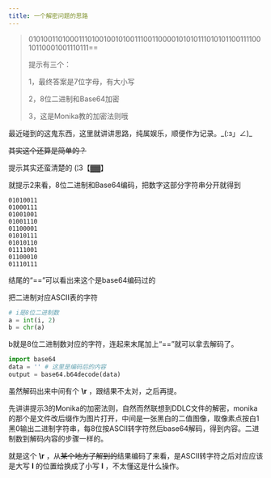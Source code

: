 ```yaml
---
title: 一个解密问题的思路
---
```


> 01010011010001110100100101001110011000010101011101010110011110010110001001110111==
>
> 提示有三个：
>
> 1，最终答案是7位字母，有大小写
>
> 2，8位二进制和Base64加密
>
> 3，这是Monika教的加密法则哦

最近碰到的这鬼东西，这里就讲讲思路，纯属娱乐，顺便作为记录。‍\_(:з」∠)_

~~其实这个还算是简单的？~~

提示其实还蛮清楚的‍  (¦3【▓▓】

就提示2来看，8位二进制和Base64编码，把数字这部分字符串分开就得到

```
01010011
01000111
01001001
01001110
01100001
01010111
01010110
01111001
01100010
01110111
```

结尾的“==”可以看出来这个是base64编码过的

把二进制对应ASCII表的字符

```python
# i是8位二进制数
a = int(i, 2)
b = chr(a)
```

b就是8位二进制数对应的字符，连起来末尾加上“==”就可以拿去解码了。

```python
import base64
data = '' # 这里是编码后的内容
output = base64.b64decode(data)
```

虽然解码出来中间有个 **\r** ，跟结果不太对，之后再提。

先讲讲提示3的Monika的加密法则，自然而然联想到DDLC文件的解密，monika的那个是文件改后缀作为图片打开，中间是一张黑白的二值图像，取像素点按白1黑0输出二进制字符串，每8位按ASCII转字符然后base64解码，得到内容。二进制数到解码内容的步骤一样的。

就是这个 **\r** ，从~~某个地方了解到的~~结果编码了来看，是ASCII转字符之后对应应该是大写 **I** 的位置给换成了小写 **l** ，不太懂这是什么操作。